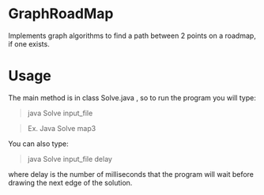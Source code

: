 # GraphRoadMap
Implements graph algorithms to find a path between 2 points on a roadmap, if one exists. 

# Usage 
The main method is in class Solve.java , so to run the program you will type:

> java Solve input_file

> Ex. Java Solve map3

You can also type:

> java Solve input_file delay

where delay is the number of milliseconds that the program will wait before drawing the next edge of the solution.

